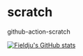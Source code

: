 # scratch
github-action-scratch

[![Fieldju's GitHub stats](https://github-readme-stats.vercel.app/api?username=fieldju)](https://github.com/fieldju/github-readme-stats)
